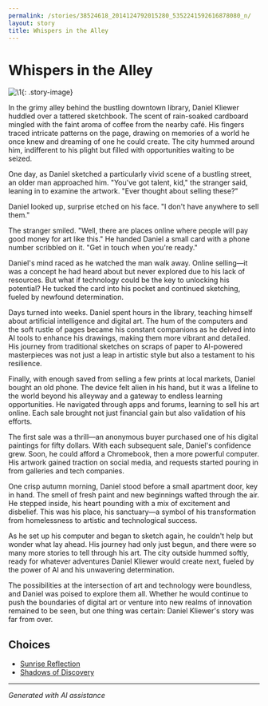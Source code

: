 ```yaml
---
permalink: /stories/38524618_2014124792015280_5352241592616878080_n/
layout: story
title: Whispers in the Alley
---
```


# Whispers in the Alley

![\1](/input_images/38524618_2014124792015280_5352241592616878080_n){: .story-image}

In the grimy alley behind the bustling downtown library, Daniel Kliewer huddled over a tattered sketchbook. The scent of rain-soaked cardboard mingled with the faint aroma of coffee from the nearby café. His fingers traced intricate patterns on the page, drawing on memories of a world he once knew and dreaming of one he could create. The city hummed around him, indifferent to his plight but filled with opportunities waiting to be seized.

One day, as Daniel sketched a particularly vivid scene of a bustling street, an older man approached him. "You've got talent, kid," the stranger said, leaning in to examine the artwork. "Ever thought about selling these?"

Daniel looked up, surprise etched on his face. "I don't have anywhere to sell them."

The stranger smiled. "Well, there are places online where people will pay good money for art like this." He handed Daniel a small card with a phone number scribbled on it. "Get in touch when you're ready."

Daniel's mind raced as he watched the man walk away. Online selling—it was a concept he had heard about but never explored due to his lack of resources. But what if technology could be the key to unlocking his potential? He tucked the card into his pocket and continued sketching, fueled by newfound determination.

Days turned into weeks. Daniel spent hours in the library, teaching himself about artificial intelligence and digital art. The hum of the computers and the soft rustle of pages became his constant companions as he delved into AI tools to enhance his drawings, making them more vibrant and detailed. His journey from traditional sketches on scraps of paper to AI-powered masterpieces was not just a leap in artistic style but also a testament to his resilience.

Finally, with enough saved from selling a few prints at local markets, Daniel bought an old phone. The device felt alien in his hand, but it was a lifeline to the world beyond his alleyway and a gateway to endless learning opportunities. He navigated through apps and forums, learning to sell his art online. Each sale brought not just financial gain but also validation of his efforts.

The first sale was a thrill—an anonymous buyer purchased one of his digital paintings for fifty dollars. With each subsequent sale, Daniel's confidence grew. Soon, he could afford a Chromebook, then a more powerful computer. His artwork gained traction on social media, and requests started pouring in from galleries and tech companies.

One crisp autumn morning, Daniel stood before a small apartment door, key in hand. The smell of fresh paint and new beginnings wafted through the air. He stepped inside, his heart pounding with a mix of excitement and disbelief. This was his place, his sanctuary—a symbol of his transformation from homelessness to artistic and technological success.

As he set up his computer and began to sketch again, he couldn't help but wonder what lay ahead. His journey had only just begun, and there were so many more stories to tell through his art. The city outside hummed softly, ready for whatever adventures Daniel Kliewer would create next, fueled by the power of AI and his unwavering determination.

The possibilities at the intersection of art and technology were boundless, and Daniel was poised to explore them all. Whether he would continue to push the boundaries of digital art or venture into new realms of innovation remained to be seen, but one thing was certain: Daniel Kliewer's story was far from over.


## Choices

* [Sunrise Reflection](/stories/20221013_172115/)
* [Shadows of Discovery](/stories/130188528_3781238605303881_7510459135709865265_n/)


---
*Generated with AI assistance*
